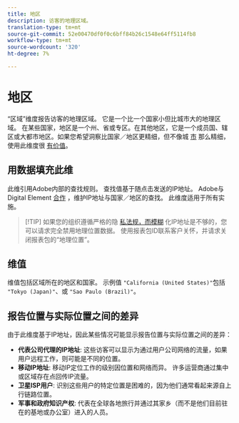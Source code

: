 ```yaml
---
title: 地区
description: 访客的地理区域。
translation-type: tm+mt
source-git-commit: 52e00470df0f0c6bff84b26c1548e64ff5114fb8
workflow-type: tm+mt
source-wordcount: '320'
ht-degree: 7%

---
```



# 地区

“区域”维度报告访客的地理区域。 它是一个比一个国家小但比城市大的地理区域。 在某些国家，地区是一个州、省或专区。在其他地区，它是一个成员国、辖区或大都市地区。如果您希望洞察比国家／地区更精细，但不像城 [市](countries.md) 那么精细，使用此维度很 [有价值](cities.md)。

## 用数据填充此维

此维引用Adobe内部的查找规则。 查找值基于随点击发送的IP地址。 Adobe与Digital Element [合作](https://www.digitalelement.com/) ，维护IP地址与国家／地区的查找。 此维度适用于所有实施。

> [!TIP] 如果您的组织遵循严格的隐 [私法规，而模糊](/help/admin/admin/general-acct-settings-admin.md) 化IP地址是不够的，您可以请求完全禁用地理位置数据。 使用报表包ID联系客户关怀，并请求关闭报表包的“地理位置”。

## 维值

维值包括区域所在的地区和国家。 示例值 `"California (United States)"`包括 `"Tokyo (Japan)"`、或 `"Sao Paulo (Brazil)"`。

## 报告位置与实际位置之间的差异

由于此维度基于IP地址，因此某些情况可能显示报告位置与实际位置之间的差异：

* **代表公司代理的IP地址**: 这些访客可以显示为通过用户公司网络的流量，如果用户远程工作，则可能是不同的位置。
* **移动IP地址**: 移动IP定位工作的级别因位置和网络而异。 许多运营商通过集中或区域存在点回传IP流量。
* **卫星ISP用户**: 识别这些用户的特定位置是困难的，因为他们通常看起来源自上行链路位置。
* **军事和政府知识产权**: 代表在全球各地旅行并通过其家乡（而不是他们目前驻在的基地或办公室）进入的人员。
